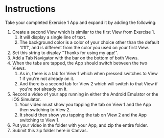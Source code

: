 # Instructions

Take your completed Exercise 1 App and expand it by adding the following:

1. Create a second View which is similar to the first View from Exercise 1.
    1. It will display a single line of text.
    1. The background color is a color of your choice other than the default '#fff', and is different from the color you used on your first View.
1. Set this string to display "Thanks for using my app!".
1. Add a Tab Navigator with the bar on the bottom of both Views.
1. When the tabs are tapped, the App should switch between the two Views.
    1. As in, there is a tab for View 1 which when pressed switches to View 1 if you're not already on it.
    1. And there is a second tab for View 2 which will switch to that View if you're not already on it.
1. Record a video of your app running in either the Android Emulator or the iOS Simulator.
    1. Your video must show you tapping the tab on View 1 and the App then switching to View 2.
    1. It should then show you tapping the tab on View 2 and the App switching to View 1.
1. Put your video in the folder with your App, and zip the entire folder.
1. Submit this zip folder here in Canvas.
